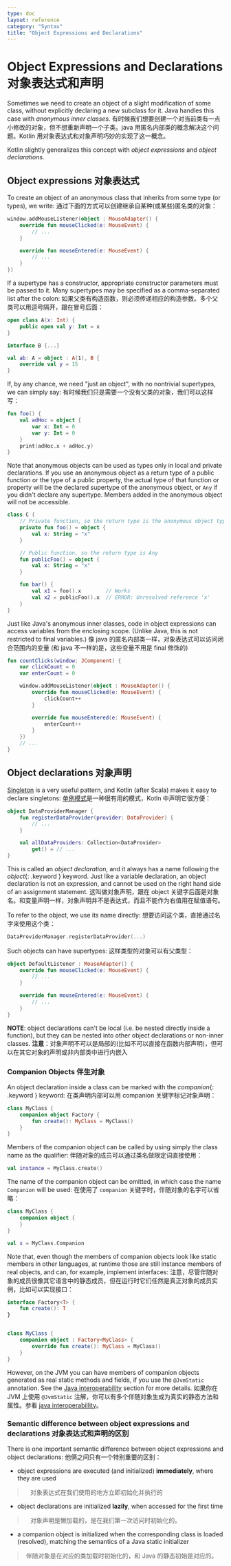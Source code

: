 ```yaml
---
type: doc
layout: reference
category: "Syntax"
title: "Object Expressions and Declarations"
---
```


# Object Expressions and Declarations 对象表达式和声明

Sometimes we need to create an object of a slight modification of some class, without explicitly declaring a new subclass for it.
Java handles this case with *anonymous inner classes*.
有时候我们想要创建一个对当前类有一点小修改的对象，但不想重新声明一个子类。java 用匿名内部类的概念解决这个问题。Kotlin 用对象表达式和对象声明巧妙的实现了这一概念。

Kotlin slightly generalizes this concept with *object expressions* and *object declarations*.

## Object expressions 对象表达式

To create an object of an anonymous class that inherits from some type (or types), we write:
通过下面的方式可以创建继承自某种(或某些)匿名类的对象：

``` kotlin
window.addMouseListener(object : MouseAdapter() {
    override fun mouseClicked(e: MouseEvent) {
        // ...
    }

    override fun mouseEntered(e: MouseEvent) {
        // ...
    }
})
```

If a supertype has a constructor, appropriate constructor parameters must be passed to it.
Many supertypes may be specified as a comma-separated list after the colon:
如果父类有构造函数，则必须传递相应的构造参数。多个父类可以用逗号隔开，跟在冒号后面：


``` kotlin
open class A(x: Int) {
    public open val y: Int = x
}

interface B {...}

val ab: A = object : A(1), B {
    override val y = 15
}
```

If, by any chance, we need "just an object", with no nontrivial supertypes, we can simply say:
有时候我们只是需要一个没有父类的对象，我们可以这样写：

``` kotlin
fun foo() {
    val adHoc = object {
        var x: Int = 0
        var y: Int = 0
    }
    print(adHoc.x + adHoc.y)
}
```

Note that anonymous objects can be used as types only in local and private declarations. If you use an anonymous object as a
return type of a public function or the type of a public property, the actual type of that function or property
will be the declared supertype of the anonymous object, or `Any` if you didn't declare any supertype. Members added
in the anonymous object will not be accessible.

``` kotlin
class C {
    // Private function, so the return type is the anonymous object type
    private fun foo() = object {
        val x: String = "x"
    }

    // Public function, so the return type is Any
    fun publicFoo() = object {
        val x: String = "x"
    }

    fun bar() {
        val x1 = foo().x        // Works
        val x2 = publicFoo().x  // ERROR: Unresolved reference 'x'
    }
}
```

Just like Java's anonymous inner classes, code in object expressions can access variables from the enclosing scope.
(Unlike Java, this is not restricted to final variables.)
像 java 的匿名内部类一样，对象表达式可以访问闭合范围内的变量 (和 java 不一样的是，这些变量不用是 final 修饰的)

``` kotlin
fun countClicks(window: JComponent) {
    var clickCount = 0
    var enterCount = 0

    window.addMouseListener(object : MouseAdapter() {
        override fun mouseClicked(e: MouseEvent) {
            clickCount++
        }

        override fun mouseEntered(e: MouseEvent) {
            enterCount++
        }
    })
    // ...
}
```

## Object declarations 对象声明

[Singleton](http://en.wikipedia.org/wiki/Singleton_pattern) is a very useful pattern, and Kotlin (after Scala) makes it easy to declare singletons:
[单例模式](http://en.wikipedia.org/wiki/Singleton_pattern)是一种很有用的模式，Kotln 中声明它很方便：


``` kotlin
object DataProviderManager {
    fun registerDataProvider(provider: DataProvider) {
        // ...
    }

    val allDataProviders: Collection<DataProvider>
        get() = // ...
}
```

This is called an *object declaration*, and it always has a name following the *object*{: .keyword } keyword.
Just like a variable declaration, an object declaration is not an expression, and cannot be used on the right hand side of an assignment statement.
这叫做对象声明，跟在 object 关键字后面是对象名。和变量声明一样，对象声明并不是表达式，而且不能作为右值用在赋值语句。

To refer to the object, we use its name directly:
想要访问这个类，直接通过名字来使用这个类：

``` kotlin
DataProviderManager.registerDataProvider(...)
```

Such objects can have supertypes:
这样类型的对象可以有父类型：

``` kotlin
object DefaultListener : MouseAdapter() {
    override fun mouseClicked(e: MouseEvent) {
        // ...
    }

    override fun mouseEntered(e: MouseEvent) {
        // ...
    }
}
```

**NOTE**: object declarations can't be local (i.e. be nested directly inside a function), but they can be nested into other object declarations or non-inner classes.
**注意**：对象声明不可以是局部的(比如不可以直接在函数内部声明)，但可以在其它对象的声明或非内部类中进行内嵌入


### Companion Objects 伴生对象

An object declaration inside a class can be marked with the *companion*{: .keyword } keyword:
在类声明内部可以用 companion 关键字标记对象声明：

``` kotlin
class MyClass {
    companion object Factory {
        fun create(): MyClass = MyClass()
    }
}
```

Members of the companion object can be called by using simply the class name as the qualifier:
伴随对象的成员可以通过类名做限定词直接使用：

``` kotlin
val instance = MyClass.create()
```

The name of the companion object can be omitted, in which case the name `Companion` will be used:
在使用了 `companion` 关键字时，伴随对象的名字可以省略：

``` kotlin
class MyClass {
    companion object {
    }
}

val x = MyClass.Companion
```

Note that, even though the members of companion objects look like static members in other languages, at runtime those
are still instance members of real objects, and can, for example, implement interfaces:
注意，尽管伴随对象的成员很像其它语言中的静态成员，但在运行时它们任然是真正对象的成员实例，比如可以实现接口：

``` kotlin
interface Factory<T> {
    fun create(): T
}


class MyClass {
    companion object : Factory<MyClass> {
        override fun create(): MyClass = MyClass()
    }
}
```

However, on the JVM you can have members of companion objects generated as real static methods and fields, if you use
the `@JvmStatic` annotation. See the [Java interoperability](java-to-kotlin-interop.html#static-fields) section
for more details.
如果你在 JVM 上使用 `@JvmStatic` 注解，你可以有多个伴随对象生成为真实的静态方法和属性。参看 [java interoperabillity](https://kotlinlang.org/docs/reference/java-interop.html#static-methods-and-fields)。


### Semantic difference between object expressions and declarations  对象表达式和声明的区别

There is one important semantic difference between object expressions and object declarations:
他俩之间只有一个特别重要的区别：

* object expressions are executed (and initialized) **immediately**, where they are used
>　对象表达式在我们使用的地方立即初始化并执行的

* object declarations are initialized **lazily**, when accessed for the first time
>　对象声明是懒加载的，是在我们第一次访问时初始化的。

* a companion object is initialized when the corresponding class is loaded (resolved), matching the semantics of a Java static initializer
>​    伴随对象是在对应的类加载时初始化的，和 Java 的静态初始是对应的。
